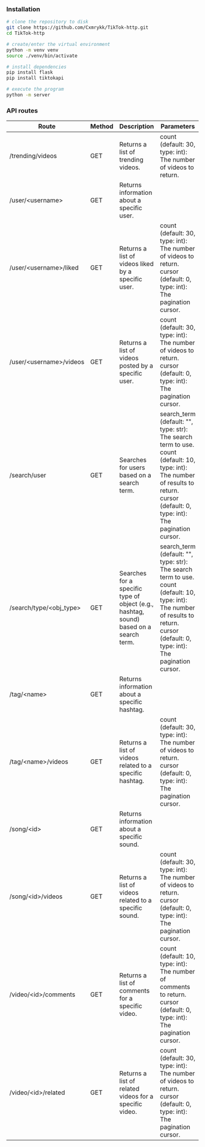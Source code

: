 ### Installation
```sh
# clone the repository to disk
git clone https://github.com/Cxmrykk/TikTok-http.git
cd TikTok-http

# create/enter the virtual environment
python -m venv venv
source ./venv/bin/activate

# install dependencies
pip install flask
pip install tiktokapi

# execute the program
python -m server
```

### API routes
| Route | Method | Description | Parameters |
| --- | --- | --- | --- |
| /trending/videos | GET | Returns a list of trending videos. | count (default: 30, type: int): The number of videos to return. |
| /user/\<username> | GET | Returns information about a specific user. |  |
| /user/\<username>/liked | GET | Returns a list of videos liked by a specific user. | count (default: 30, type: int): The number of videos to return. <br>cursor (default: 0, type: int): The pagination cursor. |
| /user/\<username>/videos | GET | Returns a list of videos posted by a specific user. | count (default: 30, type: int): The number of videos to return. <br>cursor (default: 0, type: int): The pagination cursor. |
| /search/user | GET | Searches for users based on a search term. | search_term (default: "", type: str): The search term to use. <br>count (default: 10, type: int): The number of results to return. <br>cursor (default: 0, type: int): The pagination cursor. |
| /search/type/\<obj_type> | GET | Searches for a specific type of object (e.g., hashtag, sound) based on a search term. | search_term (default: "", type: str): The search term to use. <br>count (default: 10, type: int): The number of results to return. <br>cursor (default: 0, type: int): The pagination cursor. |
| /tag/\<name> | GET | Returns information about a specific hashtag. |  |
| /tag/\<name>/videos | GET | Returns a list of videos related to a specific hashtag. | count (default: 30, type: int): The number of videos to return. <br>cursor (default: 0, type: int): The pagination cursor. |
| /song/\<id> | GET | Returns information about a specific sound. |  |
| /song/\<id>/videos | GET | Returns a list of videos related to a specific sound. | count (default: 30, type: int): The number of videos to return. <br>cursor (default: 0, type: int): The pagination cursor. |
| /video/\<id>/comments | GET | Returns a list of comments for a specific video. | count (default: 10, type: int): The number of comments to return. <br>cursor (default: 0, type: int): The pagination cursor. |
| /video/\<id>/related | GET | Returns a list of related videos for a specific video. | count (default: 30, type: int): The number of videos to return. <br>cursor (default: 0, type: int): The pagination cursor. |